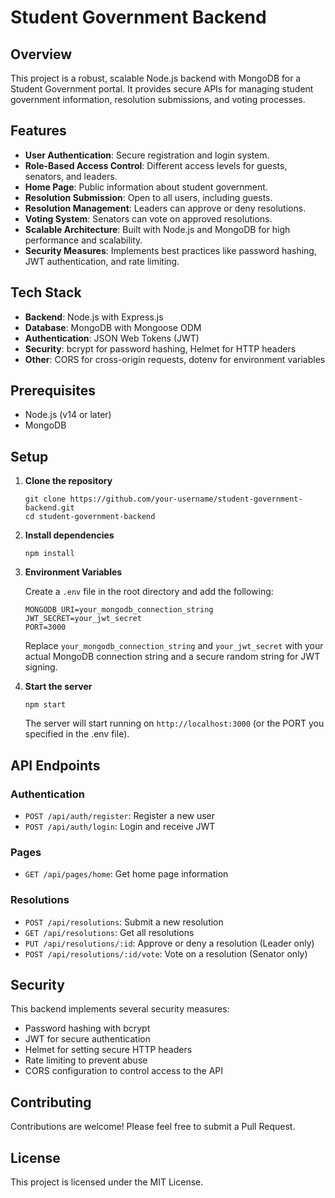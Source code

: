 # Student Government Backend

## Overview

This project is a robust, scalable Node.js backend with MongoDB for a Student Government portal. It provides secure APIs for managing student government information, resolution submissions, and voting processes.

## Features

- **User Authentication**: Secure registration and login system.
- **Role-Based Access Control**: Different access levels for guests, senators, and leaders.
- **Home Page**: Public information about student government.
- **Resolution Submission**: Open to all users, including guests.
- **Resolution Management**: Leaders can approve or deny resolutions.
- **Voting System**: Senators can vote on approved resolutions.
- **Scalable Architecture**: Built with Node.js and MongoDB for high performance and scalability.
- **Security Measures**: Implements best practices like password hashing, JWT authentication, and rate limiting.

## Tech Stack

- **Backend**: Node.js with Express.js
- **Database**: MongoDB with Mongoose ODM
- **Authentication**: JSON Web Tokens (JWT)
- **Security**: bcrypt for password hashing, Helmet for HTTP headers
- **Other**: CORS for cross-origin requests, dotenv for environment variables

## Prerequisites

- Node.js (v14 or later)
- MongoDB

## Setup

1. **Clone the repository**

   ```
   git clone https://github.com/your-username/student-government-backend.git
   cd student-government-backend
   ```

2. **Install dependencies**

   ```
   npm install
   ```

3. **Environment Variables**

   Create a `.env` file in the root directory and add the following:

   ```
   MONGODB_URI=your_mongodb_connection_string
   JWT_SECRET=your_jwt_secret
   PORT=3000
   ```

   Replace `your_mongodb_connection_string` and `your_jwt_secret` with your actual MongoDB connection string and a secure random string for JWT signing.

4. **Start the server**

   ```
   npm start
   ```

   The server will start running on `http://localhost:3000` (or the PORT you specified in the .env file).

## API Endpoints

### Authentication

- `POST /api/auth/register`: Register a new user
- `POST /api/auth/login`: Login and receive JWT

### Pages

- `GET /api/pages/home`: Get home page information

### Resolutions

- `POST /api/resolutions`: Submit a new resolution
- `GET /api/resolutions`: Get all resolutions
- `PUT /api/resolutions/:id`: Approve or deny a resolution (Leader only)
- `POST /api/resolutions/:id/vote`: Vote on a resolution (Senator only)

## Security

This backend implements several security measures:

- Password hashing with bcrypt
- JWT for secure authentication
- Helmet for setting secure HTTP headers
- Rate limiting to prevent abuse
- CORS configuration to control access to the API

## Contributing

Contributions are welcome! Please feel free to submit a Pull Request.

## License

This project is licensed under the MIT License.